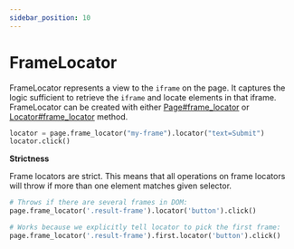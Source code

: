 ```yaml
---
sidebar_position: 10
---
```


# FrameLocator

FrameLocator represents a view to the `iframe` on the page. It captures the logic sufficient to retrieve the `iframe`
and locate elements in that iframe. FrameLocator can be created with either [Page#frame_locator](./page#frame_locator) or
[Locator#frame_locator](./locator#frame_locator) method.

```python sync title=example_532f18c59b0dfaae95be697748f0c1c035b46e4acfaf509542b9e23a65830dd1.py
locator = page.frame_locator("my-frame").locator("text=Submit")
locator.click()

```

**Strictness**

Frame locators are strict. This means that all operations on frame locators will throw if more than one element matches
given selector.

```python sync title=example_9487c6c0f622a64723782638d6e962a9b5637df47ab693ed110f7202e6d67ee2.py
# Throws if there are several frames in DOM:
page.frame_locator('.result-frame').locator('button').click()

# Works because we explicitly tell locator to pick the first frame:
page.frame_locator('.result-frame').first.locator('button').click()

```


